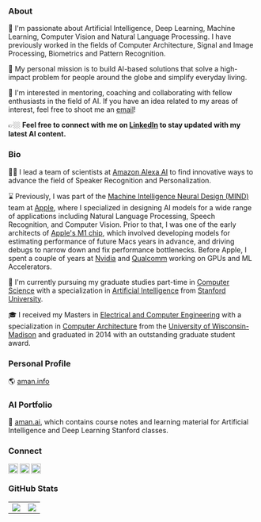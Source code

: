 ### About

🔭 I'm passionate about Artificial Intelligence, Deep Learning, Machine Learning, Computer Vision and Natural Language Processing. I have previously worked in the fields of Computer Architecture, Signal and Image Processing, Biometrics and Pattern Recognition. 

💭 My personal mission is to build AI-based solutions that solve a high-impact problem for people around the globe and simplify everyday living.

👯 I'm interested in mentoring, coaching and collaborating with fellow enthusiasts in the field of AI. If you have an idea related to my areas of interest, feel free to shoot me an [email](mailto:hi@aman.ai)! 

👉🏼 **Feel free to connect with me on [LinkedIn](http://linkedin.aman.ai) to stay updated with my latest AI content.**

### Bio

👨🧠 I lead a team of scientists at [Amazon Alexa AI](https://amazon.science) to find innovative ways to advance the field of Speaker Recognition and Personalization. 

⌛️ Previously, I was part of the [Machine Intelligence Neural Design (MIND)](https://www.apple.com/careers/us/machine-learning-and-ai.html) team at [Apple](https://www.apple.com/), where I specialized in designing AI models for a wide range of applications including Natural Language Processing, Speech Recognition, and Computer Vision. Prior to that, I was one of the early architects of [Apple's M1 chip](https://www.apple.com/newsroom/2020/11/apple-unleashes-m1/), which involved developing models for estimating performance of future Macs years in advance, and driving debugs to narrow down and fix performance bottlenecks. Before Apple, I spent a couple of years at [Nvidia](https://www.nvidia.com) and [Qualcomm](https://www.qualcomm.com) working on GPUs and ML Accelerators.

🌱 I'm currently pursuing my graduate studies part-time in [Computer Science](https://cs.stanford.edu/) with a specialization in [Artificial Intelligence](http://ai.stanford.edu/) from [Stanford University](https://www.stanford.edu/). 

🎓 I received my Masters in [Electrical and Computer Engineering](http://www.ece.wisc.edu/) with a specialization in [Computer Architecture](http://rsrch.cs.wisc.edu/arch/uwarch/?q=node/69) from the [University of Wisconsin-Madison](https://www.wisc.edu/) and graduated in 2014 with an outstanding graduate student award.

### Personal Profile

🌎 [aman.info](https://www.aman.info)

### AI Portfolio

💼 [aman.ai](https://www.aman.ai), which contains course notes and learning material for Artificial Intelligence and Deep Learning Stanford classes.

### Connect

<a href="https://linkedin.amanchadha.com/">
  <img align="left" alt="Aman Chadha's LinkedIn" width="20px" height="20px" src="https://cdn.icon-icons.com/icons2/1753/PNG/512/iconfinder-social-media-applications-14linkedin-4102586_113786.png" />
</a>
<a href="https://citations.amanchadha.com/">
  <img align="left" alt="Aman Chadha's Google Scholar" width="20px" height="20px" src="https://cdn.icon-icons.com/icons2/2108/PNG/512/google_scholar_icon_130918.png" />
</a>
<a href="https://twitter.amanchadha.com/">
  <img align="left" alt="Aman Chadha's Twitter" width="20px" height="20px" src="https://cdn.icon-icons.com/icons2/1753/PNG/512/iconfinder-social-media-applications-6twitter-4102580_113802.png" />
</a>
<br/>

### GitHub Stats

<table class="center" style="width:100%;">
  <tr>
    <td align="center">
  <img align="center" src="https://github-readme-stats.vercel.app/api?username=amanchadha&count_private=true&show_icons=true&theme=onedark&hide_border=true" />
    </td>
    <td align="center">
  <img align="center" src="https://github-readme-stats.vercel.app/api/top-langs/?username=amanchadha&langs_count=10&layout=compact&theme=onedark&hide_border=true" />
</td>
  </tr>
</table>
